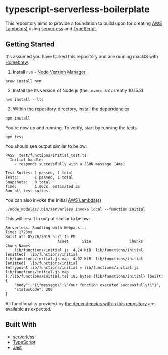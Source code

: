 # typescript-serverless-boilerplate

This repository aims to provide a foundation to build upon for creating [AWS Lambda(s)](https://aws.amazon.com/lambda/) using [serverless](https://serverless.com/) and [TypeScript](https://www.typescriptlang.org/).

## Getting Started

It's assumed you have forked this repository and are running macOS with [Homebrew](https://brew.sh/).

1. Install `nvm` - [Node Version Manager](https://github.com/nvm-sh/nvm)

`brew install nvm`

2. Install the lts version of Node.js (the `.nvmrc` is currently 10.15.3)

`nvm install --lts`

3. Within the repository directory, install the dependencies

`npm install`

You're now up and running. To verify, start by running the tests.

`npm test`

You should see output similar to below:

```
PASS  test/functions/initial_test.ts
  Initial handler
    ✓ responds successfully with a JSON message (4ms)

Test Suites: 1 passed, 1 total
Tests:       1 passed, 1 total
Snapshots:   0 total
Time:        1.863s, estimated 2s
Ran all test suites.
```

You can also invoke the initial [AWS Lambda(s)](https://aws.amazon.com/lambda/)

`./node_modules/.bin/serverless invoke local --function initial`

This will result in output similar to below:

```
Serverless: Bundling with Webpack...
Time: 1723ms
Built at: 05/26/2019 5:21:15 PM
                       Asset      Size                 Chunks             Chunk Names
    lib/functions/initial.js  4.24 KiB  lib/functions/initial  [emitted]  lib/functions/initial
lib/functions/initial.js.map  4.02 KiB  lib/functions/initial  [emitted]  lib/functions/initial
Entrypoint lib/functions/initial = lib/functions/initial.js lib/functions/initial.js.map
[./lib/functions/initial.ts] 185 bytes {lib/functions/initial} [built]
{
    "body": "{\"message\":\"Your function executed successfully!\"}",
    "statusCode": 200
}
```

All functionality provided by [the dependencies within this repository](#built-with) are available as expected.

## Built With

- [serverless](https://serverless.com/framework/docs/providers/aws/guide/)
- [TypeScript](https://www.typescriptlang.org/)
- [Jest](https://jestjs.io/)
